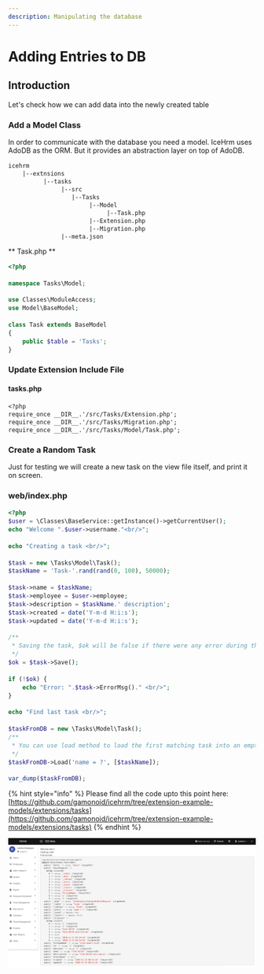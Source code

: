 ```yaml
---
description: Manipulating the database
---
```


# Adding Entries to DB

## Introduction

Let's check how we can add data into the newly created table

### Add a Model Class

In order to communicate with the database you need a model. IceHrm uses AdoDB as the ORM. But it provides an abstraction layer on top of AdoDB.

```
icehrm
    |--extnsions
          |--tasks
               |--src
                  |--Tasks
                       |--Model
                            |--Task.php
                       |--Extension.php
                       |--Migration.php
               |--meta.json
```

** Task.php **

```php
<?php

namespace Tasks\Model;

use Classes\ModuleAccess;
use Model\BaseModel;

class Task extends BaseModel
{
    public $table = 'Tasks';
}
```

### Update Extension Include File

#### tasks.php

```
<?php
require_once __DIR__.'/src/Tasks/Extension.php';
require_once __DIR__.'/src/Tasks/Migration.php';
require_once __DIR__.'/src/Tasks/Model/Task.php';
```

### Create a Random Task

Just for testing we will create a new task on the view file itself, and print it on screen.

### web/index.php

```php
<?php
$user = \Classes\BaseService::getInstance()->getCurrentUser();
echo "Welcome ".$user->username."<br/>";

echo "Creating a task <br/>";

$task = new \Tasks\Model\Task();
$taskName = 'Task-'.rand(rand(0, 100), 50000);

$task->name = $taskName;
$task->employee = $user->employee;
$task->description = $taskName.' description';
$task->created = date('Y-m-d H:i:s');
$task->updated = date('Y-m-d H:i:s');

/**
 * Saving the task, $ok will be false if there were any error during the creation
 */
$ok = $task->Save();

if (!$ok) {
    echo "Error: ".$task->ErrorMsg()." <br/>";    
}

echo "Find last task <br/>";

$taskFromDB = new \Tasks\Model\Task();
/**
 * You can use load method to load the first matching task into an empty model
 */
$taskFromDB->Load('name = ?', [$taskName]);

var_dump($taskFromDB);
```

{% hint style="info" %}
Please find all the code upto this point here: [https://github.com/gamonoid/icehrm/tree/extension-example-models/extensions/tasks](https://github.com/gamonoid/icehrm/tree/extension-example-models/extensions/tasks)
{% endhint %}

![](../.gitbook/assets/icehrm-example-task-extension-model.png)
